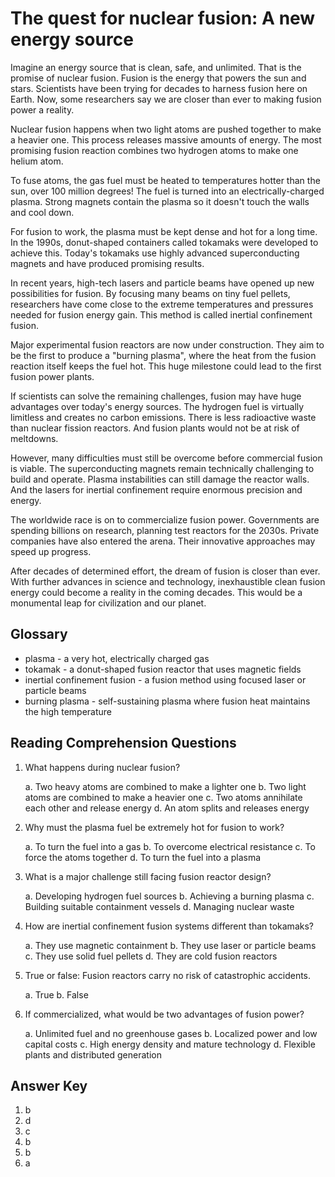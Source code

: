 # The quest for nuclear fusion: A new energy source

Imagine an energy source that is clean, safe, and unlimited. That is the promise of nuclear fusion. Fusion is the energy that powers the sun and stars. Scientists have been trying for decades to harness fusion here on Earth. Now, some researchers say we are closer than ever to making fusion power a reality.

Nuclear fusion happens when two light atoms are pushed together to make a heavier one. This process releases massive amounts of energy. The most promising fusion reaction combines two hydrogen atoms to make one helium atom.

To fuse atoms, the gas fuel must be heated to temperatures hotter than the sun, over 100 million degrees! The fuel is turned into an electrically-charged plasma. Strong magnets contain the plasma so it doesn't touch the walls and cool down.

For fusion to work, the plasma must be kept dense and hot for a long time. In the 1990s, donut-shaped containers called tokamaks were developed to achieve this. Today's tokamaks use highly advanced superconducting magnets and have produced promising results.

In recent years, high-tech lasers and particle beams have opened up new possibilities for fusion. By focusing many beams on tiny fuel pellets, researchers have come close to the extreme temperatures and pressures needed for fusion energy gain. This method is called inertial confinement fusion.

Major experimental fusion reactors are now under construction. They aim to be the first to produce a "burning plasma", where the heat from the fusion reaction itself keeps the fuel hot. This huge milestone could lead to the first fusion power plants.

If scientists can solve the remaining challenges, fusion may have huge advantages over today's energy sources. The hydrogen fuel is virtually limitless and creates no carbon emissions. There is less radioactive waste than nuclear fission reactors. And fusion plants would not be at risk of meltdowns.

However, many difficulties must still be overcome before commercial fusion is viable. The superconducting magnets remain technically challenging to build and operate. Plasma instabilities can still damage the reactor walls. And the lasers for inertial confinement require enormous precision and energy.

The worldwide race is on to commercialize fusion power. Governments are spending billions on research, planning test reactors for the 2030s. Private companies have also entered the arena. Their innovative approaches may speed up progress.

After decades of determined effort, the dream of fusion is closer than ever. With further advances in science and technology, inexhaustible clean fusion energy could become a reality in the coming decades. This would be a monumental leap for civilization and our planet.

## Glossary

- plasma - a very hot, electrically charged gas
- tokamak - a donut-shaped fusion reactor that uses magnetic fields
- inertial confinement fusion - a fusion method using focused laser or particle beams
- burning plasma - self-sustaining plasma where fusion heat maintains the high temperature

## Reading Comprehension Questions

1. What happens during nuclear fusion?

   a. Two heavy atoms are combined to make a lighter one
   b. Two light atoms are combined to make a heavier one
   c. Two atoms annihilate each other and release energy
   d. An atom splits and releases energy

2. Why must the plasma fuel be extremely hot for fusion to work?

   a. To turn the fuel into a gas
   b. To overcome electrical resistance
   c. To force the atoms together
   d. To turn the fuel into a plasma

3. What is a major challenge still facing fusion reactor design?

   a. Developing hydrogen fuel sources
   b. Achieving a burning plasma
   c. Building suitable containment vessels
   d. Managing nuclear waste

4. How are inertial confinement fusion systems different than tokamaks?

   a. They use magnetic containment
   b. They use laser or particle beams
   c. They use solid fuel pellets
   d. They are cold fusion reactors

5. True or false: Fusion reactors carry no risk of catastrophic accidents.

   a. True
   b. False

6. If commercialized, what would be two advantages of fusion power?

   a. Unlimited fuel and no greenhouse gases
   b. Localized power and low capital costs
   c. High energy density and mature technology
   d. Flexible plants and distributed generation

## Answer Key

1. b
2. d
3. c
4. b
5. b
6. a
